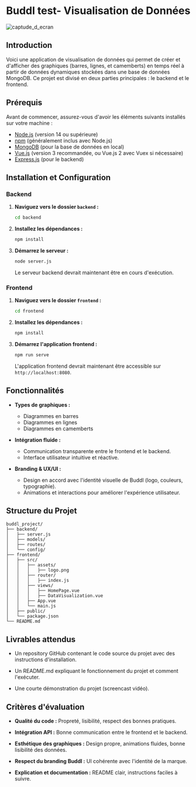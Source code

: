 # Buddl test- Visualisation de Données
![captude_d_ecran](https://github.com/user-attachments/assets/d82806c3-ae03-475c-ac09-21467ad6190b)


## Introduction

Voici une application de visualisation de données qui permet de créer et d'afficher des graphiques (barres, lignes, et camemberts) en temps réel à partir de données dynamiques stockées dans une base de données MongoDB. Ce projet est divisé en deux parties principales : le backend et le frontend.

## Prérequis

Avant de commencer, assurez-vous d'avoir les éléments suivants installés sur votre machine :

- [Node.js](https://nodejs.org/) (version 14 ou supérieure)
- [npm](https://www.npmjs.com/) (généralement inclus avec Node.js)
- [MongoDB](https://www.mongodb.com/) (pour la base de données en local)
- [Vue.js](https://vuejs.org/) (version 3 recommandée, ou Vue.js 2 avec Vuex si nécessaire)
- [Express.js](https://expressjs.com/) (pour le backend)

## Installation et Configuration

### Backend

1. **Naviguez vers le dossier `backend` :**
   ```bash
   cd backend
   ```

2. **Installez les dépendances :**
   ```bash
   npm install
   ```

3. **Démarrez le serveur :**
   ```bash
   node server.js
   ```

   Le serveur backend devrait maintenant être en cours d'exécution.

### Frontend

1. **Naviguez vers le dossier `frontend` :**
   ```bash
   cd frontend
   ```

2. **Installez les dépendances :**
   ```bash
   npm install
   ```

3. **Démarrez l'application frontend :**
   ```bash
   npm run serve
   ```

   L'application frontend devrait maintenant être accessible sur `http://localhost:8080`.

## Fonctionnalités

- **Types de graphiques :**
  - Diagrammes en barres
  - Diagrammes en lignes
  - Diagrammes en camemberts

-   **Intégration fluide :**
    -   Communication transparente entre le frontend et le backend.
    -   Interface utilisateur intuitive et réactive.
        
-   **Branding & UX/UI :**
    -   Design en accord avec l'identité visuelle de Buddl (logo, couleurs, typographie).
    -   Animations et interactions pour améliorer l'expérience utilisateur.
  
## Structure du Projet

```
buddl_project/
├── backend/
│   ├── server.js
│   ├── models/
│   ├── routes/
│   └── config/
├── frontend/
│   ├── src/
│   │   ├── assets/
│	│	│	├── logo.png
│   │   ├── router/
│	│	│	├── index.js
│   │   ├── views/
│	│	│	├── HomePage.vue
│	│	│	├── DataVisualization.vue
│   │   ├── App.vue
│   │   └── main.js
│   ├── public/
│   └── package.json
└── README.md
```
## Livrables attendus

-   Un repository GitHub contenant le code source du projet avec des instructions d'installation.
    
-   Un README.md expliquant le fonctionnement du projet et comment l'exécuter.
    
-   Une courte démonstration du projet (screencast vidéo).
    

## Critères d'évaluation

-   **Qualité du code :**  Propreté, lisibilité, respect des bonnes pratiques.
    
-   **Intégration API :**  Bonne communication entre le frontend et le backend.
    
-   **Esthétique des graphiques :**  Design propre, animations fluides, bonne lisibilité des données.
    
-   **Respect du branding Buddl :**  UI cohérente avec l'identité de la marque.
    
-   **Explication et documentation :**  README clair, instructions faciles à suivre.
